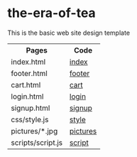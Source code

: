 # the-era-of-tea
This is the basic web site design template
 <table style="width:100%">
  <tr>
    <th>Pages</th>
    <th>Code</th>
   
  </tr>
  <tr>
    <td>index.html</td>
    <td><a href="https://github.com/SaiGaneshReddy3648/the-era-of-tea/blob/main/index.html">index</a></td>
   
  </tr>
  <tr>
    <td>footer.html</td>
    <td><a href="https://github.com/SaiGaneshReddy3648/the-era-of-tea/blob/main/footer.html">footer</a></td>
    
  </tr>
  <tr>
    <td>cart.html</td>
    <td><a href="https://github.com/SaiGaneshReddy3648/the-era-of-tea/blob/main/cart.html">cart</a></td>
    
  </tr>
  <tr>
    <td>login.html</td>
    <td><a href="https://github.com/SaiGaneshReddy3648/the-era-of-tea/blob/main/login.html">login</a></td>
   
  </tr>
  <tr>
    <td>signup.html</td>
    <td><a href="https://github.com/SaiGaneshReddy3648/the-era-of-tea/blob/main/signup.html">signup</a></td>
    
  </tr>
  <tr>
    <td>css/style.js</td>
    <td><a href="https://github.com/SaiGaneshReddy3648/the-era-of-tea/blob/main/css/style.css">style</a></td>
    
  </tr>
   <tr>
    <td>pictures/*.jpg</td>
    <td><a href="https://github.com/SaiGaneshReddy3648/the-era-of-tea/tree/main/pictures">pictures</a></td>
    
  </tr>
  <td>scripts/script.js</td>
    <td><a href="https://github.com/SaiGaneshReddy3648/the-era-of-tea/blob/main/scripts/script.js">script</a></td>
    
  </tr>
</table> 

